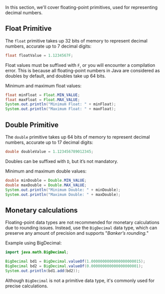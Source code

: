 
In this section, we'll cover floating-point primitives, used for representing decimal numbers.

## Float Primitive

The `float` primitive takes up 32 bits of memory to represent decimal numbers, accurate up to 7 decimal digits:
```java
float floatValue = 1.1234567F;
```

Float values must be suffixed with `F`, or you will encounter a compilation error. 
This is because all floating-point numbers in Java are considered as doubles by default, and doubles take up 64 bits.

Minimum and maximum float values:
```java
float minFloat = Float.MIN_VALUE;
float maxFloat = Float.MAX_VALUE;
System.out.println("Minimum Float: " + minFloat);
System.out.println("Maximum Float: " + maxFloat);
```

## Double Primitive
The `double` primitive takes up 64 bits of memory to represent decimal numbers, accurate up to 17 decimal digits:
```java
double doubleValue = 1.123456789012345;
```

Doubles can be suffixed with `D`, but it’s not mandatory.

Minimum and maximum double values:
```java
double minDouble = Double.MIN_VALUE;
double maxDouble = Double.MAX_VALUE;
System.out.println("Minimum Double: " + minDouble);
System.out.println("Maximum Double: " + maxDouble);
```

## Monetary calculations
Floating-point data types are not recommended for monetary calculations due to rounding issues. 
Instead, use the `BigDecimal` data type, which can preserve any amount of precision and supports "_Banker’s rounding._"

Example using BigDecimal:
```java
import java.math.BigDecimal;

BigDecimal bd1 = BigDecimal.valueOf(1.0000000000000000000015);
BigDecimal bd2 = BigDecimal.valueOf(0.000000000000000000001);
System.out.println(bd1.add(bd2));
```

Although `BigDecimal` is not a primitive data type, it's commonly used for precise calculations.